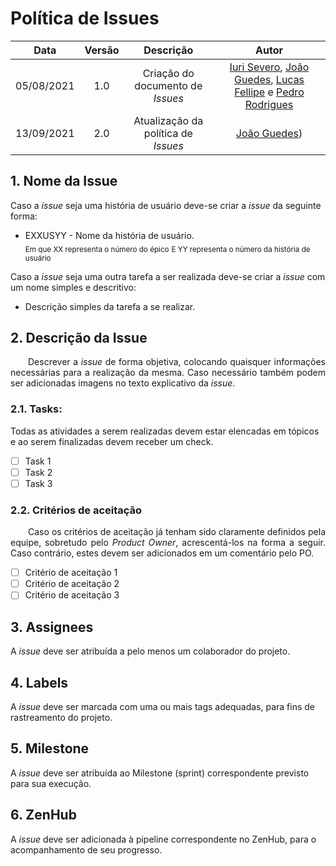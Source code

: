 # Política de Issues

| Data       | Versão | Descrição            | Autor             |
|:----------:|:------:|:--------------------:|:-----------------:|
| 05/08/2021 | 1.0 | Criação do documento de *Issues*  | [Iuri Severo](https://github.com/iurisevero), [João Guedes](https://github.com/sudjoao), [Lucas Fellipe](https://github.com/lucasfcm9) e [Pedro Rodrigues](https://github.com/pedro-prp) |
| 13/09/2021 | 2.0 | Atualização da política de *Issues* | [João Guedes](https://github.com/sudjoao)) |

## 1. Nome da Issue
Caso a *issue* seja uma história de usuário deve-se criar a *issue* da seguinte forma:
- EXXUSYY - Nome da história de usuário.  
<sub>Em que XX representa o número do épico</sub>
<sub>E YY representa o número da história de usuário</sub>

Caso a *issue* seja uma outra tarefa a ser realizada deve-se criar a *issue* com um nome simples e descritivo:
- Descrição simples da tarefa a se realizar.

## 2. Descrição da Issue
<p align="justify"> &emsp;&emsp;Descrever a <i>issue</i> de forma objetiva, colocando quaisquer informações necessárias para a realização da mesma.
Caso necessário também podem ser adicionadas imagens no texto explicativo da <i>issue</i>.</p>

### 2.1. Tasks: 
Todas as atividades a serem realizadas devem estar elencadas em tópicos e ao serem finalizadas devem receber um check.
- [ ] Task 1
- [ ] Task 2
- [ ] Task 3

### 2.2. Critérios de aceitação
<p align="justify"> &emsp;&emsp;Caso os critérios de aceitação já tenham sido claramente definidos pela equipe, sobretudo pelo <i>Product Owner</i>, acrescentá-los na forma a seguir. Caso contrário, estes devem ser adicionados em um comentário pelo PO.</p>

- [ ] Critério de aceitação 1
- [ ] Critério de aceitação 2
- [ ] Critério de aceitação 3

## 3. Assignees
A *issue* deve ser atribuída a pelo menos um colaborador do projeto.

## 4. Labels
A *issue* deve ser marcada com uma ou mais tags adequadas, para fins de rastreamento do projeto.

## 5. Milestone
A *issue* deve ser atribuída ao Milestone (sprint) correspondente previsto para sua execução.

## 6. ZenHub
A *issue* deve ser adicionada à pipeline correspondente no ZenHub, para o acompanhamento de seu progresso.